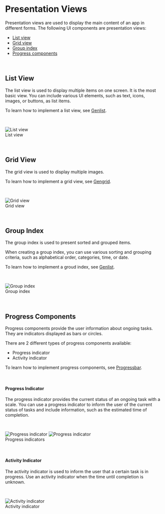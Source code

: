 # Presentation Views



Presentation views are used to display the main content of an app in different forms. The following UI components are presentation views:

-   [List view](#list_)
-   [Grid view](#grid_)
-   [Group index](#group_)
-   [Progress components](#progress_)

 
<a name="list_"></a>
## List View

The list view is used to display multiple items on one screen. It is the most basic view. You can include various UI elements, such as text, icons, images, or buttons, as list items.

To learn how to implement a list view, see [Genlist](../../../native/guides/ui/efl/component-genlist-m.md).

 


![List view](media/5.2.1-2224x460.png)  
List view


 
<a name="grid_"></a>
## Grid View
The grid view is used to display multiple images.

To learn how to implement a grid view, see [Gengrid](../../../native/guides/ui/efl/component-gengrid.md).

 


![Grid view](media/grid_view_1st-259x460.png)  
Grid view


 
<a name="group_"></a>
## Group Index

The group index is used to present sorted and grouped items.

When creating a group index, you can use various sorting and grouping criteria, such as alphabetical order, categories, time, or date.

To learn how to implement a groud index, see [Genlist](../../../native/guides/ui/efl/component-genlist-m.md).

 


![Group index](media/5.2.3-259x460.png)  
Group index


 
<a name="progress_"></a>
## Progress Components

Progress components provide the user information about ongoing tasks. They are indicators displayed as bars or circles.

There are 2 different types of progress components available:

-   Progress indicator
-   Activity indicator

To learn how to implement progress components, see [Progressbar](../../../native/guides/ui/efl/component-progressbar-m.md).

 

#### Progress Indicator

The progress indicator provides the current status of an ongoing task with a scale. You can use a progress indicator to inform the user of the current status of tasks and include information, such as the estimated time of completion.

 


![Progress indicator](media/5.2.4_a-260x52.png) ![Progress indicator](media/5.2.4_b-260x52.png)  
Progress indicators


 

#### Activity Indicator

The activity indicator is used to inform the user that a certain task is in progress. Use an activity indicator when the time until completion is unknown.

 


![Activity indicator](media/5.2.4_d-260x43.png)  
Activity indicator
